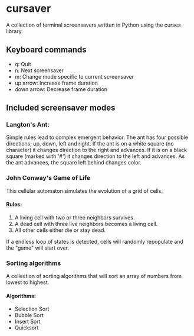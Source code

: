 # cursaver
A collection of terminal screensavers written in Python using the curses library.

## Keyboard commands
- q: Quit
- n: Next screensaver
- m: Change mode specific to current screensaver
- up arrow: Increase frame duration
- down arrow: Decrease frame duration

## Included screensaver modes

### Langton's Ant:
Simple rules lead to complex emergent behavior. The ant has four possible directions; up, down, left and right. If the ant is on a white square (no character) it changes direction to the right and advances. If it is on a black square (marked with '#') it changes direction to the left and advances. As the ant advances, the square left behind changes color.

### John Conway's Game of Life
This cellular automaton simulates the evolution of a grid of cells.
#### Rules:
1. A living cell with two or three neighbors survives.
2. A dead cell with three live neighbors becomes a living cell.
3. All other cells either die or stay dead.

If a endless loop of states is detected, cells will randomly repopulate and the "game" will start over.

### Sorting algorithms
A collection of sorting algorithms that will sort an array of numbers from lowest to highest.
#### Algorithms:
- Selection Sort
- Bubble Sort
- Insert Sort
- Quicksort
